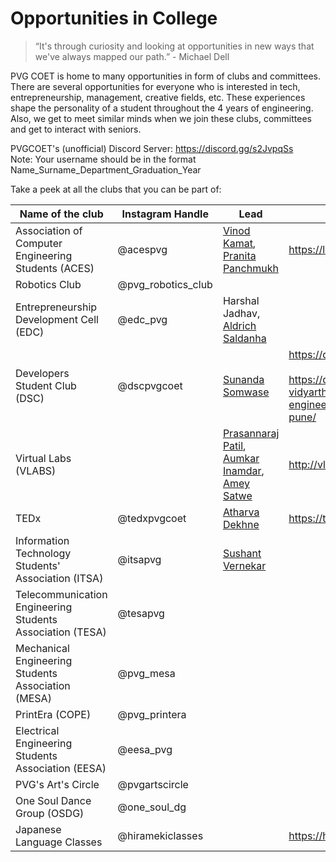 # Opportunities in College

> “It's through curiosity and looking at opportunities in new ways that we've always mapped our path.” - Michael Dell  

PVG COET is home to many opportunities in form of clubs and committees. There are several opportunities for everyone who is interested in tech, entrepreneurship, management, creative fields, etc. These experiences shape the personality of a student throughout the 4 years of engineering. Also, we get to meet similar minds when we join these clubs, committees and get to interact with seniors.  

PVGCOET's (unofficial) Discord Server: https://discord.gg/s2JvpqSs  
Note: Your username should be in the format Name_Surname_Department_Graduation_Year

Take a peek at all the clubs that you can be part of:  

| Name of the club | Instagram Handle | Lead | Website |
| --------------- | --------------- | --------------- | --------------- |
| Association of Computer Engineering Students (ACES) | @acespvg | [Vinod Kamat](https://www.linkedin.com/in/vinodkamat2607/), [Pranita Panchmukh](https://www.linkedin.com/in/pranita-panchmukh-2444501b6/) | https://linktr.ee/acespvgcoet |
| Robotics Club | @pvg_robotics_club | | 
| Entrepreneurship Development Cell (EDC) | @edc_pvg | Harshal Jadhav, [Aldrich Saldanha](https://www.linkedin.com/in/aldrich-saldanha-a168a01b7/) | |
| Developers Student Club (DSC) | @dscpvgcoet | [Sunanda Somwase](https://www.linkedin.com/in/sunandasomwase/) |https://dscpvgcoet.github.io/<br><br>https://dsc.community.dev/pune-vidyarthi-grihas-college-of-engineering-and-technology-pune/ |
| Virtual Labs (VLABS) |  | [Prasannaraj Patil](https://www.linkedin.com/in/prasannaraj-patil/), [Aumkar Inamdar](https://www.linkedin.com/in/aumkar-inamdar-57964b191/), [Amey Satwe](https://www.linkedin.com/in/amey-satwe/) | http://vlabs.iitb.ac.in/vlab/|
| TEDx | @tedxpvgcoet | [Atharva Dekhne](https://www.linkedin.com/in/atharvadhekne/) | https://tedxpvgcoet.com |
| Information Technology Students' Association (ITSA) |  @itsapvg | [Sushant Vernekar](https://www.linkedin.com/in/sushant-vernekar-98a00a181/) |  | linktr.ee/itsapvg |
| Telecommunication Engineering Students Association (TESA) | @tesapvg | | |
| Mechanical Engineering Students Association (MESA) | @pvg_mesa | | |
| PrintEra (COPE) | @pvg_printera | | |
| Electrical Engineering Students Association (EESA) | @eesa_pvg | | |
| PVG's Art's Circle | @pvgartscircle | | |
| One Soul Dance Group (OSDG) | @one_soul_dg | | |
| Japanese Language Classes | @hiramekiclasses | | https://hirameki.co.in/ |
